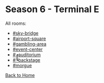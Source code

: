 # Season 6 - Terminal E

All rooms:
* [#sky-bridge](https://sonic4999.github.io/DHSeason6Archive/TerminalE/Danganronpa_%20Despair's%20Horizon%20-%20%E2%94%8F%E2%9C%A6%E2%9D%98%E0%BC%BBTerminal%20E%20(KG)%E0%BC%BA%E2%9D%98%E2%9C%A6%E2%94%93%20-%20sky-bridge%20[786959550959714324].html)
* [#airport-square](https://sonic4999.github.io/DHSeason6Archive/TerminalE/Danganronpa_%20Despair's%20Horizon%20-%20%E2%94%8F%E2%9C%A6%E2%9D%98%E0%BC%BBTerminal%20E%20(KG)%E0%BC%BA%E2%9D%98%E2%9C%A6%E2%94%93%20-%20airport-square%20[786959516125102120].html)
* [#gambling-area](https://sonic4999.github.io/DHSeason6Archive/TerminalE/Danganronpa_%20Despair's%20Horizon%20-%20%E2%94%8F%E2%9C%A6%E2%9D%98%E0%BC%BBTerminal%20E%20(KG)%E0%BC%BA%E2%9D%98%E2%9C%A6%E2%94%93%20-%20gambling-area%20[784107240923201617].html)
* [#event-center](https://sonic4999.github.io/DHSeason6Archive/TerminalE/Danganronpa_%20Despair's%20Horizon%20-%20%E2%94%8F%E2%9C%A6%E2%9D%98%E0%BC%BBTerminal%20E%20(KG)%E0%BC%BA%E2%9D%98%E2%9C%A6%E2%94%93%20-%20event-center%20[786959619175219241].html)
* [#┏auditorium](https://sonic4999.github.io/DHSeason6Archive/TerminalE/Danganronpa_%20Despair's%20Horizon%20-%20%E2%94%8F%E2%9C%A6%E2%9D%98%E0%BC%BBTerminal%20E%20(KG)%E0%BC%BA%E2%9D%98%E2%9C%A6%E2%94%93%20-%20%E2%94%8Fauditorium%20[786959845608652810].html)
* [#┗backstage](https://sonic4999.github.io/DHSeason6Archive/TerminalE/Danganronpa_%20Despair's%20Horizon%20-%20%E2%94%8F%E2%9C%A6%E2%9D%98%E0%BC%BBTerminal%20E%20(KG)%E0%BC%BA%E2%9D%98%E2%9C%A6%E2%94%93%20-%20%E2%94%97backstage%20[786959859635060776].html)
* [#morgue](https://sonic4999.github.io/DHSeason6Archive/TerminalE/Danganronpa_%20Despair's%20Horizon%20-%20%E2%94%8F%E2%9C%A6%E2%9D%98%E0%BC%BBTerminal%20E%20(KG)%E0%BC%BA%E2%9D%98%E2%9C%A6%E2%94%93%20-%20morgue%20[787049260445204510].html)

[Back to Home](https://sonic4999.github.io/DHSeason6Archive/Home)
